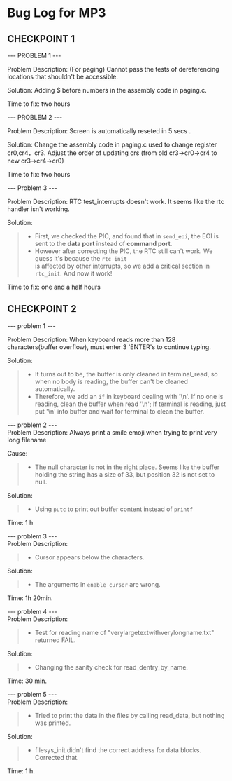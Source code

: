 # Bug Log for MP3

## CHECKPOINT 1

--- PROBLEM 1 ---

Problem Description: (For paging) Cannot pass the tests of dereferencing locations that shouldn't be accessible.

Solution: Adding $ before numbers in the assembly code in paging.c.

Time to fix: two hours

--- PROBLEM 2 ---

Problem Description: Screen is automatically reseted in 5 secs .

Solution: Change the assembly code in paging.c used to change register cr0,cr4，cr3. Adjust the order of updating crs (from old cr3->cr0->cr4 to new cr3->cr4->cr0)

Time to fix: two hours

--- Problem 3 ---

Problem Description: RTC test_interrupts doesn't work. It seems like the rtc handler isn't working.

Solution: 
>   - First, we checked the PIC, and found that in ``send_eoi``, the EOI is sent to the **data port** instead of **command port**.
>   - However after correcting the PIC, the RTC still can't work. We guess it's because the ``rtc_init``   
is affected by other interrupts, so we add a critical section in ``rtc_init``. And now it work!

Time to fix: one and a half hours

## CHECKPOINT 2

--- problem 1 ---

Problem Description: When keyboard reads more than 128 characters(buffer overflow), must enter 3 'ENTER's to continue typing.

Solution:  
>   - It turns out to be, the buffer is only cleaned in terminal_read, so when no body is reading, the buffer can't be cleaned automatically.  
>   - Therefore, we add an ``if`` in keyboard dealing with '\n'. If no one is reading, clean the buffer when read '\n'; If terminal is reading, just put '\n' into buffer and wait for terminal to clean the buffer.

--- problem 2 ---  
Problem Description: Always print a smile emoji when trying to print very long filename

Cause:   
>   - The null character is not in the right place. Seems like the buffer holding the string has a size of 33, but position 32 is not set to null.  

Solution: 
>   - Using ``putc`` to print out buffer content instead of ``printf``    

Time: 1 h

--- problem 3 ---  
Problem Description:   
>   - Cursor appears below the characters.  

Solution:   
>   - The arguments in ``enable_cursor`` are wrong.    

Time: 1h 20min.  

--- problem 4 ---  
Problem Description:   
>   - Test for reading name of "verylargetextwithverylongname.txt" returned FAIL. 

Solution:   
>   - Changing the sanity check for read_dentry_by_name.   

Time: 30 min.  

--- problem 5 ---  
Problem Description:   
>   - Tried to print the data in the files by calling read_data, but nothing was printed.

Solution:   
>   - filesys_init didn't find the correct address for data blocks. Corrected that.

Time: 1 h.  
